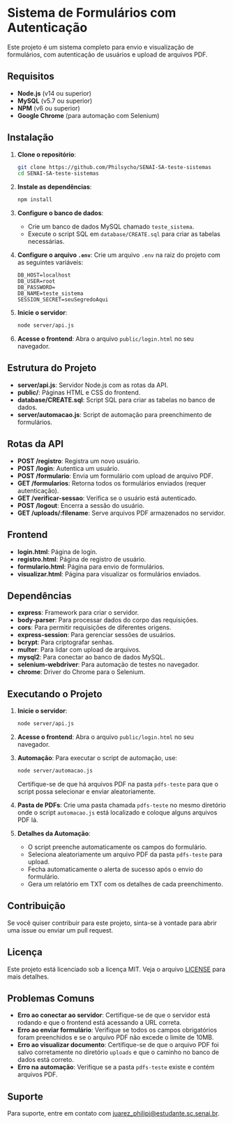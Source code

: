 # Sistema de Formulários com Autenticação

Este projeto é um sistema completo para envio e visualização de formulários, com autenticação de usuários e upload de arquivos PDF.

## Requisitos

- **Node.js** (v14 ou superior)
- **MySQL** (v5.7 ou superior)
- **NPM** (v6 ou superior)
- **Google Chrome** (para automação com Selenium)

## Instalação

1. **Clone o repositório**:
   ```bash
   git clone https://github.com/Philsycho/SENAI-SA-teste-sistemas
   cd SENAI-SA-teste-sistemas
   ```

2. **Instale as dependências**:
   ```bash
   npm install
   ```

3. **Configure o banco de dados**:
   - Crie um banco de dados MySQL chamado `teste_sistema`.
   - Execute o script SQL em `database/CREATE.sql` para criar as tabelas necessárias.

4. **Configure o arquivo `.env`**:
   Crie um arquivo `.env` na raiz do projeto com as seguintes variáveis:
   ```env
   DB_HOST=localhost
   DB_USER=root
   DB_PASSWORD=
   DB_NAME=teste_sistema
   SESSION_SECRET=seuSegredoAqui
   ```

5. **Inicie o servidor**:
   ```bash
   node server/api.js
   ```

6. **Acesse o frontend**:
   Abra o arquivo `public/login.html` no seu navegador.

## Estrutura do Projeto

- **server/api.js**: Servidor Node.js com as rotas da API.
- **public/**: Páginas HTML e CSS do frontend.
- **database/CREATE.sql**: Script SQL para criar as tabelas no banco de dados.
- **server/automacao.js**: Script de automação para preenchimento de formulários.

## Rotas da API

- **POST /registro**: Registra um novo usuário.
- **POST /login**: Autentica um usuário.
- **POST /formulario**: Envia um formulário com upload de arquivo PDF.
- **GET /formularios**: Retorna todos os formulários enviados (requer autenticação).
- **GET /verificar-sessao**: Verifica se o usuário está autenticado.
- **POST /logout**: Encerra a sessão do usuário.
- **GET /uploads/:filename**: Serve arquivos PDF armazenados no servidor.

## Frontend

- **login.html**: Página de login.
- **registro.html**: Página de registro de usuário.
- **formulario.html**: Página para envio de formulários.
- **visualizar.html**: Página para visualizar os formulários enviados.

## Dependências

- **express**: Framework para criar o servidor.
- **body-parser**: Para processar dados do corpo das requisições.
- **cors**: Para permitir requisições de diferentes origens.
- **express-session**: Para gerenciar sessões de usuários.
- **bcrypt**: Para criptografar senhas.
- **multer**: Para lidar com upload de arquivos.
- **mysql2**: Para conectar ao banco de dados MySQL.
- **selenium-webdriver**: Para automação de testes no navegador.
- **chrome**: Driver do Chrome para o Selenium.

## Executando o Projeto

1. **Inicie o servidor**:
   ```bash
   node server/api.js
   ```

2. **Acesse o frontend**:
   Abra o arquivo `public/login.html` no seu navegador.

3. **Automação**:
   Para executar o script de automação, use:
   ```bash
   node server/automacao.js
   ```
   Certifique-se de que há arquivos PDF na pasta `pdfs-teste` para que o script possa selecionar e enviar aleatoriamente.

4. **Pasta de PDFs**:
   Crie uma pasta chamada `pdfs-teste` no mesmo diretório onde o script `automacao.js` está localizado e coloque alguns arquivos PDF lá.

5. **Detalhes da Automação**:
   - O script preenche automaticamente os campos do formulário.
   - Seleciona aleatoriamente um arquivo PDF da pasta `pdfs-teste` para upload.
   - Fecha automaticamente o alerta de sucesso após o envio do formulário.
   - Gera um relatório em TXT com os detalhes de cada preenchimento.

## Contribuição

Se você quiser contribuir para este projeto, sinta-se à vontade para abrir uma issue ou enviar um pull request.

## Licença

Este projeto está licenciado sob a licença MIT. Veja o arquivo [LICENSE](LICENSE) para mais detalhes.

## Problemas Comuns

- **Erro ao conectar ao servidor**: Certifique-se de que o servidor está rodando e que o frontend está acessando a URL correta.
- **Erro ao enviar formulário**: Verifique se todos os campos obrigatórios foram preenchidos e se o arquivo PDF não excede o limite de 10MB.
- **Erro ao visualizar documento**: Certifique-se de que o arquivo PDF foi salvo corretamente no diretório `uploads` e que o caminho no banco de dados está correto.
- **Erro na automação**: Verifique se a pasta `pdfs-teste` existe e contém arquivos PDF.

## Suporte

Para suporte, entre em contato com [juarez_philipi@estudante.sc.senai.br](mailto:juarez_philipi@estudante.sc.senai.br).